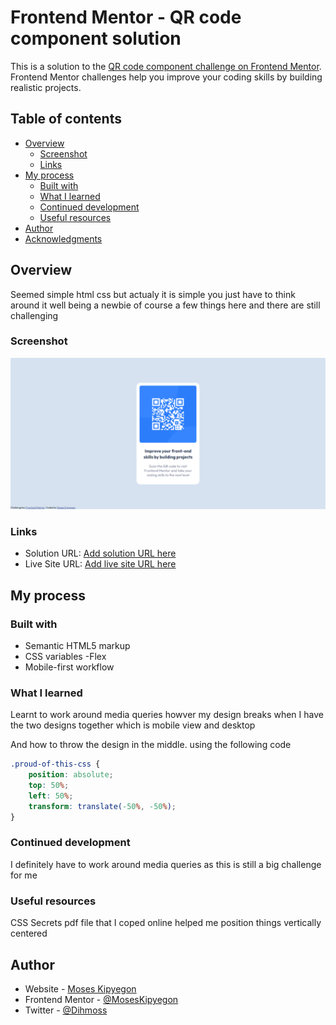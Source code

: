 # Frontend Mentor - QR code component solution

This is a solution to the [QR code component challenge on Frontend Mentor](https://www.frontendmentor.io/challenges/qr-code-component-iux_sIO_H). Frontend Mentor challenges help you improve your coding skills by building realistic projects. 

## Table of contents

- [Overview](#overview)
  - [Screenshot](#screenshot)
  - [Links](#links)
- [My process](#my-process)
  - [Built with](#built-with)
  - [What I learned](#what-i-learned)
  - [Continued development](#continued-development)
  - [Useful resources](#useful-resources)
- [Author](#author)
- [Acknowledgments](#acknowledgments)

## Overview

Seemed simple html css but actualy it is simple you just have to think around it well being a newbie of course a few things here and there are still challenging

### Screenshot

![](./design/Qr%20code%20desktop%20view.png)

### Links

- Solution URL: [Add solution URL here](https://github.com/MosesKipyegon/Qr-component-main)
- Live Site URL: [Add live site URL here](https://6324cde0748e56240f18cf8d--celadon-sunburst-7917f5.netlify.app/)

## My process

### Built with

- Semantic HTML5 markup
- CSS variables
-Flex
- Mobile-first workflow


### What I learned

Learnt to work around media queries howver my design breaks when I have the two designs together which is mobile view and desktop

And how to throw the design in the middle. using the following code


```css
.proud-of-this-css {
    position: absolute;
    top: 50%;
    left: 50%;
    transform: translate(-50%, -50%);
}
```

### Continued development

I definitely have to work around media queries as this is still a big challenge for me

### Useful resources

CSS Secrets pdf file that I coped online helped me position things vertically centered


## Author

- Website - [Moses Kipyegon](https://6324cde0748e56240f18cf8d--celadon-sunburst-7917f5.netlify.app/)
- Frontend Mentor - [@MosesKipyegon](https://www.frontendmentor.io/profile/MosesKipyegon)
- Twitter - [@Dihmoss](https://twitter.com/Dihmoss)
